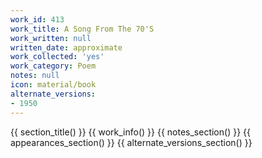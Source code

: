```yaml
---
work_id: 413
work_title: A Song From The 70'S
work_written: null
written_date: approximate
work_collected: 'yes'
work_category: Poem
notes: null
icon: material/book
alternate_versions:
- 1950
---
```


{{ section_title() }}
{{ work_info() }}
{{ notes_section() }}
{{ appearances_section() }}
{{ alternate_versions_section() }}
